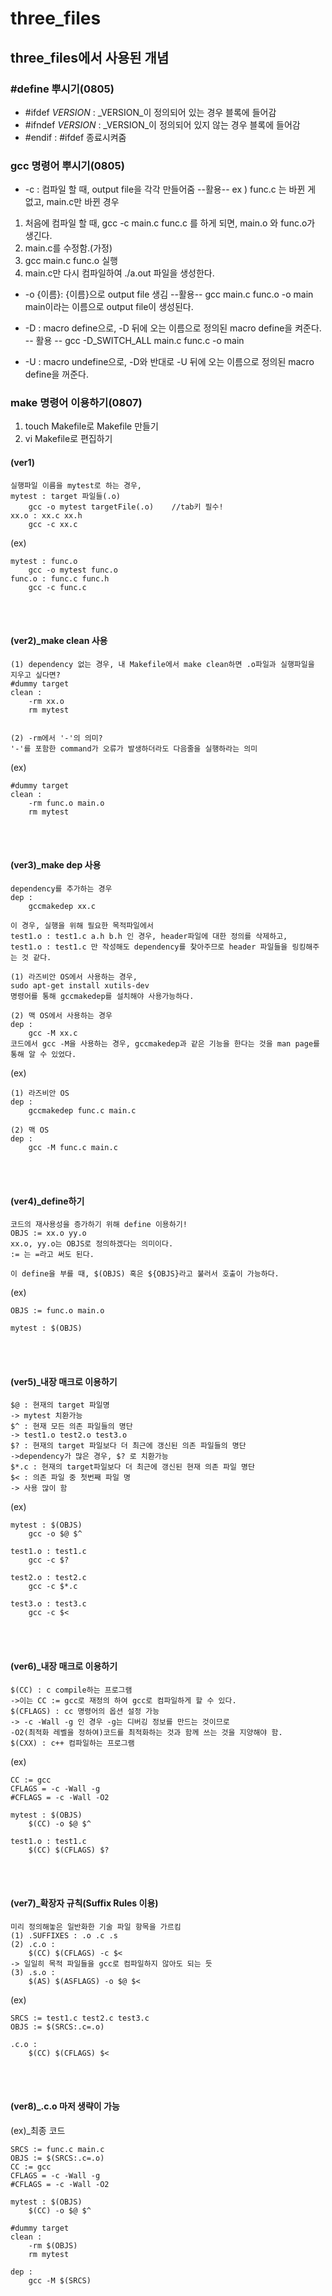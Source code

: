 # three_files

## three_files에서 사용된 개념

### #define 뿌시기(0805)
* #ifdef _VERSION_ : _VERSION_이 정의되어 있는 경우 블록에 들어감
* #ifndef _VERSION_ : _VERSION_이 정의되어 있지 않는 경우 블록에 들어감
* #endif : #ifdef 종료시켜줌


### gcc 명령어 뿌시기(0805)
* -c : 컴파일 할 때, output file을 각각 만들어줌
--활용--
ex ) func.c 는 바뀐 게 없고, main.c만 바뀐 경우
1. 처음에 컴파일 할 때, gcc -c main.c func.c 를 하게 되면,
main.o 와 func.o가 생긴다.
2. main.c를 수정함.(가정)
3. gcc main.c func.o 실행
4. main.c만 다시 컴파일하여 ./a.out 파일을 생성한다.
 
* -o {이름}: {이름}으로 output file 생김 
--활용--
gcc main.c func.o -o main
main이라는 이름으로 output file이 생성된다.

* -D : macro define으로, -D 뒤에 오는 이름으로 정의된 macro define을 켜준다.
-- 활용 --
gcc -D_SWITCH_ALL main.c func.c -o main

* -U : macro undefine으로, -D와 반대로 -U 뒤에 오는 이름으로 정의된 macro define을 꺼준다.   

### make 명령어 이용하기(0807)
1. touch Makefile로 Makefile 만들기
2. vi Makefile로 편집하기

#### (ver1)
```
실행파일 이름을 mytest로 하는 경우,
mytest : target 파일들(.o)
    gcc -o mytest targetFile(.o)    //tab키 필수!
xx.o : xx.c xx.h
    gcc -c xx.c
```     


(ex)
```
mytest : func.o
    gcc -o mytest func.o
func.o : func.c func.h
    gcc -c func.c
```    

<br>
<br>

#### (ver2)_make clean 사용
```
(1) dependency 없는 경우, 내 Makefile에서 make clean하면 .o파일과 실행파일을 지우고 싶다면?
#dummy target
clean :
	-rm xx.o
	rm mytest


(2) -rm에서 '-'의 의미?
'-'를 포함한 command가 오류가 발생하더라도 다음줄을 실행하라는 의미
```     


(ex)
```
#dummy target
clean :
	-rm func.o main.o
	rm mytest
```    


<br>
<br>

#### (ver3)_make dep 사용
```
dependency를 추가하는 경우
dep :
	gccmakedep xx.c

이 경우, 실행을 위해 필요한 목적파일에서
test1.o : test1.c a.h b.h 인 경우, header파일에 대한 정의를 삭제하고,
test1.o : test1.c 만 작성해도 dependency를 찾아주므로 header 파일들을 링킹해주는 것 같다.

(1) 라즈비안 OS에서 사용하는 경우, 
sudo apt-get install xutils-dev 
명령어를 통해 gccmakedep를 설치해야 사용가능하다.

(2) 맥 OS에서 사용하는 경우
dep :
	gcc -M xx.c 
코드에서 gcc -M을 사용하는 경우, gccmakedep과 같은 기능을 한다는 것을 man page를 통해 알 수 있었다.
```     

(ex)
```
(1) 라즈비안 OS
dep :
	gccmakedep func.c main.c

(2) 맥 OS
dep :
	gcc -M func.c main.c
```     



<br>
<br>


#### (ver4)_define하기
```
코드의 재사용성을 증가하기 위해 define 이용하기!
OBJS := xx.o yy.o
xx.o, yy.o는 OBJS로 정의하겠다는 의미이다.
:= 는 =라고 써도 된다.

이 define을 부를 때, $(OBJS) 혹은 ${OBJS}라고 불러서 호출이 가능하다.
```    

(ex)
```
OBJS := func.o main.o

mytest : $(OBJS)
```    

<br>
<br>


#### (ver5)_내장 매크로 이용하기<Internal Macro>
```
$@ : 현재의 target 파일명 
-> mytest 치환가능
$^ : 현재 모든 의존 파일들의 명단
-> test1.o test2.o test3.o
$? : 현재의 target 파일보다 더 최근에 갱신된 의존 파일들의 명단
->dependency가 많은 경우, $? 로 치환가능
$*.c : 현재의 target파일보다 더 최근에 갱신된 현재 의존 파일 명단
$< : 의존 파일 중 첫번째 파일 명
-> 사용 많이 함

```    

(ex)
```
mytest : $(OBJS)
	gcc -o $@ $^

test1.o : test1.c 
	gcc -c $?

test2.o : test2.c 
	gcc -c $*.c

test3.o : test3.c 
	gcc -c $<
```     

<br>
<br>


#### (ver6)_내장 매크로 이용하기<Pre-defined Macro>
```
$(CC) : c compile하는 프로그램
->이는 CC := gcc로 재정의 하여 gcc로 컴파일하게 할 수 있다.
$(CFLAGS) : cc 명령어의 옵션 설정 가능
-> -c -Wall -g 인 경우 -g는 디버깅 정보를 만드는 것이므로
-O2(최적화 레벨을 정하여)코드를 최적화하는 것과 함께 쓰는 것을 지양해야 함.
$(CXX) : c++ 컴파일하는 프로그램
```    

(ex)
```
CC := gcc
CFLAGS = -c -Wall -g
#CFLAGS = -c -Wall -O2

mytest : $(OBJS)
	$(CC) -o $@ $^

test1.o : test1.c 
	$(CC) $(CFLAGS) $?
```     

<br>
<br>

#### (ver7)_확장자 규칙(Suffix Rules 이용)
```
미리 정의해놓은 일반화한 기술 파일 항목을 가르킴
(1) .SUFFIXES : .o .c .s
(2) .c.o :
	$(CC) $(CFLAGS) -c $<
-> 일일히 목적 파일들을 gcc로 컴파일하지 않아도 되는 듯
(3) .s.o :
	$(AS) $(ASFLAGS) -o $@ $<
```    

(ex)
```
SRCS := test1.c test2.c test3.c
OBJS := $(SRCS:.c=.o)

.c.o :  
	$(CC) $(CFLAGS) $<
```    

<br>
<br>


#### (ver8)_.c.o 마저 생략이 가능
(ex)_최종 코드
```
SRCS := func.c main.c
OBJS := $(SRCS:.c=.o)
CC := gcc
CFLAGS = -c -Wall -g
#CFLAGS = -c -Wall -O2

mytest : $(OBJS)
	$(CC) -o $@ $^

#dummy target
clean :
	-rm $(OBJS)
	rm mytest

dep :
	gcc -M $(SRCS)

```       


